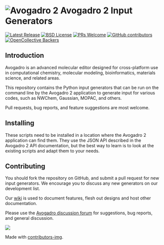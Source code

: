 ![Avogadro 2][Avogadro2Logo] Avogadro 2 Input Generators
==========
[![Latest Release](https://img.shields.io/github/v/release/openchemistry/avogadrolibs)](https://github.com/OpenChemistry/avogadrolibs/releases) [![BSD License](https://img.shields.io/github/license/openchemistry/avogadrolibs)](https://github.com/OpenChemistry/avogadrolibs/blob/master/LICENSE) [![PRs Welcome](https://img.shields.io/badge/PRs-welcome-brightgreen.svg?style=flat-square)](http://makeapullrequest.com) [![GitHub contributors](https://img.shields.io/github/contributors/openchemistry/avogenerators.svg?style=flat)]()  [![OpenCollective Backers](https://img.shields.io/opencollective/all/open-chemistry)](https://opencollective.com/open-chemistry)

Introduction
------------

Avogadro is an advanced molecular editor designed for cross-platform use in
computational chemistry, molecular modeling, bioinformatics, materials science,
and related areas. 

This repository contains the Python input generators that
can be run on the command line by the Avogadro 2 application to generate input
for various codes, such as NWChem, Gaussian, MOPAC, and others.

Pull requests, bug reports, and feature suggestions are most welcome.

Installing
----------

These scripts need to be installed in a location where the Avogadro 2
application can find them. They use the JSON API described in the Avogadro 2
API documentation, but the best way to learn is to look at the existing scripts
and adapt them to your needs.

Contributing
------------

You should fork the repository on GitHub, and submit a pull request for new
input generators. We encourage you to discuss any new generators on our
development list.

Our [wiki][Wiki] is used to document features, flesh out designs and host other
documentation.

Please use the [Avogadro discussion forum](https://discuss.avogadro.cc/) for suggestions,
bug reports, and general discussion.

<a href="https://github.com/openchemistry/avogenerators/graphs/contributors">
  <img src="https://contrib.rocks/image?repo=openchemistry/avogenerators" />
</a>

Made with [contributors-img](https://contrib.rocks).

  [Avogadro2Logo]: http://openchemistry.org/files/logos/avogadro2.png "Avogadro2"
  [OpenChemistry]: http://openchemistry.org/ "Open Chemistry Project"
  [OpenChemistryLogo]: http://openchemistry.org/files/logos/openchem128.png "Open Chemistry"
  [Kitware]: http://kitware.com/ "Kitware, Inc."
  [KitwareLogo]: http://www.kitware.com/img/small_logo_over.png "Kitware"
  [Avogadro1]: http://avogadro.openmolecules.net/ "Avogadro 1"
  [Dashboard]: http://cdash.openchemistry.org/index.php?project=AvogadroApp "Avogadro Dashboard"
  [Development]: http://wiki.openchemistry.org/Development "Development guide"
  [Projects]: http://projects.openchemistry.org/ "Project trackers"
  [Wiki]: http://wiki.openchemistry.org/ "Open Chemistry wiki"
  [Doxygen]: http://doc.openchemistry.org/avogadrolibs/api/ "API documentation"
  [MailingLists]: http://openchemistry.org/OpenChemistry/help/mailing.html
